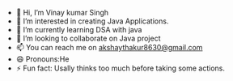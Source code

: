- 👋 Hi, I’m Vinay kumar Singh
- 👀 I’m interested in creating Java Applications.
- 🌱 I’m currently learning DSA with java
- 💞️ I’m looking to collaborate on Java project
- 📫 You can reach me on akshaythakur8630@gmail.com
- 😄 Pronouns:He
- ⚡ Fun fact: Usally thinks too much before taking some actions.

<!---
Vinay-kumar-Singh0/Vinay-kumar-Singh0 is a ✨ special ✨ repository because its `README.md` (this file) appears on your GitHub profile.
You can click the Preview link to take a look at your changes.
--->
